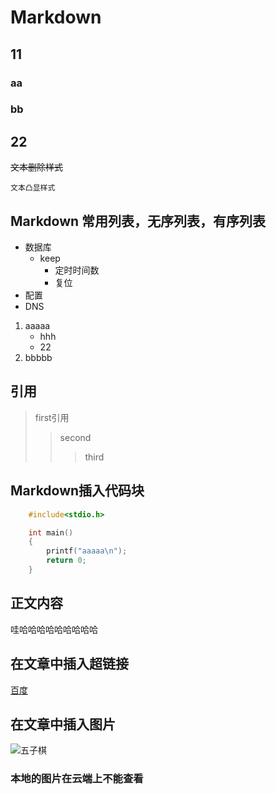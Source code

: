 # Markdown
## 11
### aa
### bb
## 22

~~文本删除样式~~

`文本凸显样式`

## Markdown 常用列表，无序列表，有序列表
* 数据库
	* keep
		* 定时时间数
		* 复位
* 配置
* DNS

1. aaaaa
	* hhh
	* 22
2. bbbbb

## 引用
> first引用
> > second
> > > third

## Markdown插入代码块
```c
	#include<stdio.h>

	int main()
	{
		printf("aaaaa\n");
		return 0;
	}
```

## 正文内容
哇哈哈哈哈哈哈哈哈哈

## 在文章中插入超链接
[百度](https://www.baidu.com "跳转到百度")

## 在文章中插入图片
![五子棋]("C:\Users\lx\Pictures\QQ图片20210606161613.jpg")
### 本地的图片在云端上不能查看
